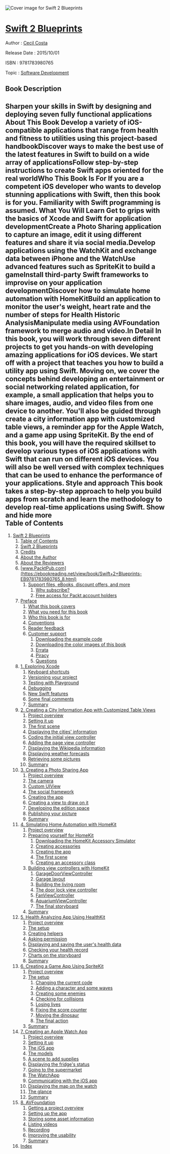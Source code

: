 ![Cover image for Swift 2 Blueprints](https://imgdetail.ebookreading.net/cover/cover/software_development/EB9781783980765.jpg)

[Swift 2 Blueprints](https://ebookreading.net/view/book/Swift+2+Blueprints-EB9781783980765_1.html "Swift 2 Blueprints")
====================================================================================================================

Author : [Cecil Costa](https://ebookreading.net/search/author/Cecil+Costa)

Release Date : 2015/10/01

ISBN : 9781783980765

Topic : [Software Development](https://ebookreading.net/search/category/software-development)

Book Description
-----------------

 Sharpen your skills in Swift by designing and deploying seven fully functional applications
About This Book
Develop a variety of iOS-compatible applications that range from health and fitness to utilities using this project-based handbookDiscover ways to make the best use of the latest features in Swift to build on a wide array of applicationsFollow step-by-step instructions to create Swift apps oriented for the real worldWho This Book Is For
If you are a competent iOS developer who wants to develop stunning applications with Swift, then this book is for you. Familiarity with Swift programming is assumed.
What You Will Learn
Get to grips with the basics of Xcode and Swift for application developmentCreate a Photo Sharing application to capture an image, edit it using different features and share it via social media.Develop applications using the WatchKit and exchange data between iPhone and the WatchUse advanced features such as SpriteKit to build a gameInstall third-party Swift frameworks to improvise on your application developmentDiscover how to simulate home automation with HomeKitBuild an application to monitor the user's weight, heart rate and the number of steps for Health Historic AnalysisManipulate media using AVFoundation framework to merge audio and video.In Detail
In this book, you will work through seven different projects to get you hands-on with developing amazing applications for iOS devices.
We start off with a project that teaches you how to build a utility app using Swift. Moving on, we cover the concepts behind developing an entertainment or social networking related application, for example, a small application that helps you to share images, audio, and video files from one device to another. You'll also be guided through create a city information app with customized table views, a reminder app for the Apple Watch, and a game app using SpriteKit.
By the end of this book, you will have the required skillset to develop various types of iOS applications with Swift that can run on different iOS devices. You will also be well versed with complex techniques that can be used to enhance the performance of your applications.
Style and approach
This book takes a step-by-step approach to help you build apps from scratch and learn the methodology to develop real-time applications using Swift.
        Show and hide more                
Table of Contents
-----------------

1. [Swift 2 Blueprints](https://ebookreading.net/view/book/Swift+2+Blueprints-EB9781783980765_3.html)
    1. [Table of Contents](https://ebookreading.net/view/book/Swift+2+Blueprints-EB9781783980765_2.html)
    1. [Swift 2 Blueprints](https://ebookreading.net/view/book/Swift+2+Blueprints-EB9781783980765_4.html)
    1. [Credits](https://ebookreading.net/view/book/Swift+2+Blueprints-EB9781783980765_5.html)
    1. [About the Author](https://ebookreading.net/view/book/Swift+2+Blueprints-EB9781783980765_6.html)
    1. [About the Reviewers](https://ebookreading.net/view/book/Swift+2+Blueprints-EB9781783980765_7.html)
    1. [www.PacktPub.com](https://ebookreading.net/view/book/Swift+2+Blueprints-EB9781783980765_8.html)
        1. [Support files, eBooks, discount offers, and more](https://ebookreading.net/view/book/Swift+2+Blueprints-EB9781783980765_8.html#ch00lvl1sec01)
            1. [Why subscribe?](https://ebookreading.net/view/book/Swift+2+Blueprints-EB9781783980765_8.html#ch00lvl2sec01)
            1. [Free access for Packt account holders](https://ebookreading.net/view/book/Swift+2+Blueprints-EB9781783980765_8.html#ch00lvl2sec02)
    1. [Preface](https://ebookreading.net/view/book/Swift+2+Blueprints-EB9781783980765_9.html)
        1. [What this book covers](https://ebookreading.net/view/book/Swift+2+Blueprints-EB9781783980765_9.html#ch00lvl1sec02)
        1. [What you need for this book](https://ebookreading.net/view/book/Swift+2+Blueprints-EB9781783980765_10.html)
        1. [Who this book is for](https://ebookreading.net/view/book/Swift+2+Blueprints-EB9781783980765_11.html)
        1. [Conventions](https://ebookreading.net/view/book/Swift+2+Blueprints-EB9781783980765_12.html)
        1. [Reader feedback](https://ebookreading.net/view/book/Swift+2+Blueprints-EB9781783980765_13.html)
        1. [Customer support](https://ebookreading.net/view/book/Swift+2+Blueprints-EB9781783980765_14.html)
            1. [Downloading the example code](https://ebookreading.net/view/book/Swift+2+Blueprints-EB9781783980765_14.html#ch00lvl2sec03)
            1. [Downloading the color images of this book](https://ebookreading.net/view/book/Swift+2+Blueprints-EB9781783980765_14.html#ch00lvl2sec04)
            1. [Errata](https://ebookreading.net/view/book/Swift+2+Blueprints-EB9781783980765_14.html#ch00lvl2sec05)
            1. [Piracy](https://ebookreading.net/view/book/Swift+2+Blueprints-EB9781783980765_14.html#ch00lvl2sec06)
            1. [Questions](https://ebookreading.net/view/book/Swift+2+Blueprints-EB9781783980765_14.html#ch00lvl2sec07)
    1. [1. Exploring Xcode](https://ebookreading.net/view/book/Swift+2+Blueprints-EB9781783980765_15.html)
        1. [Keyboard shortcuts](https://ebookreading.net/view/book/Swift+2+Blueprints-EB9781783980765_15.html#ch01lvl1sec08)
        1. [Versioning your project](https://ebookreading.net/view/book/Swift+2+Blueprints-EB9781783980765_16.html)
        1. [Testing with Playground](https://ebookreading.net/view/book/Swift+2+Blueprints-EB9781783980765_17.html)
        1. [Debugging](https://ebookreading.net/view/book/Swift+2+Blueprints-EB9781783980765_18.html)
        1. [New Swift features](https://ebookreading.net/view/book/Swift+2+Blueprints-EB9781783980765_19.html)
        1. [Some final comments](https://ebookreading.net/view/book/Swift+2+Blueprints-EB9781783980765_20.html)
        1. [Summary](https://ebookreading.net/view/book/Swift+2+Blueprints-EB9781783980765_21.html)
    1. [2. Creating a City Information App with Customized Table Views](https://ebookreading.net/view/book/Swift+2+Blueprints-EB9781783980765_22.html)
        1. [Project overview](https://ebookreading.net/view/book/Swift+2+Blueprints-EB9781783980765_22.html#ch02lvl1sec15)
        1. [Setting it up](https://ebookreading.net/view/book/Swift+2+Blueprints-EB9781783980765_23.html)
        1. [The first scene](https://ebookreading.net/view/book/Swift+2+Blueprints-EB9781783980765_24.html)
        1. [Displaying the cities&#39; information](https://ebookreading.net/view/book/Swift+2+Blueprints-EB9781783980765_25.html)
        1. [Coding the initial view controller](https://ebookreading.net/view/book/Swift+2+Blueprints-EB9781783980765_26.html)
        1. [Adding the page view controller](https://ebookreading.net/view/book/Swift+2+Blueprints-EB9781783980765_27.html)
        1. [Displaying the Wikipedia information](https://ebookreading.net/view/book/Swift+2+Blueprints-EB9781783980765_28.html)
        1. [Displaying weather forecasts](https://ebookreading.net/view/book/Swift+2+Blueprints-EB9781783980765_29.html)
        1. [Retrieving some pictures](https://ebookreading.net/view/book/Swift+2+Blueprints-EB9781783980765_30.html)
        1. [Summary](https://ebookreading.net/view/book/Swift+2+Blueprints-EB9781783980765_31.html)
    1. [3. Creating a Photo Sharing App](https://ebookreading.net/view/book/Swift+2+Blueprints-EB9781783980765_32.html)
        1. [Project overview](https://ebookreading.net/view/book/Swift+2+Blueprints-EB9781783980765_32.html#ch03lvl1sec25)
        1. [The camera](https://ebookreading.net/view/book/Swift+2+Blueprints-EB9781783980765_33.html)
        1. [Custom UIView](https://ebookreading.net/view/book/Swift+2+Blueprints-EB9781783980765_34.html)
        1. [The social framework](https://ebookreading.net/view/book/Swift+2+Blueprints-EB9781783980765_35.html)
        1. [Creating the app](https://ebookreading.net/view/book/Swift+2+Blueprints-EB9781783980765_36.html)
        1. [Creating a view to draw on it](https://ebookreading.net/view/book/Swift+2+Blueprints-EB9781783980765_37.html)
        1. [Developing the edition space](https://ebookreading.net/view/book/Swift+2+Blueprints-EB9781783980765_38.html)
        1. [Publishing your picture](https://ebookreading.net/view/book/Swift+2+Blueprints-EB9781783980765_39.html)
        1. [Summary](https://ebookreading.net/view/book/Swift+2+Blueprints-EB9781783980765_40.html)
    1. [4. Simulating Home Automation with HomeKit](https://ebookreading.net/view/book/Swift+2+Blueprints-EB9781783980765_41.html)
        1. [Project overview](https://ebookreading.net/view/book/Swift+2+Blueprints-EB9781783980765_41.html#ch04lvl1sec34)
        1. [Preparing yourself for HomeKit](https://ebookreading.net/view/book/Swift+2+Blueprints-EB9781783980765_42.html)
            1. [Downloading the HomeKit Accessory Simulator](https://ebookreading.net/view/book/Swift+2+Blueprints-EB9781783980765_42.html#ch04lvl2sec08)
            1. [Creating accessories](https://ebookreading.net/view/book/Swift+2+Blueprints-EB9781783980765_42.html#ch04lvl2sec09)
            1. [Creating the app](https://ebookreading.net/view/book/Swift+2+Blueprints-EB9781783980765_42.html#ch04lvl2sec10)
            1. [The first scene](https://ebookreading.net/view/book/Swift+2+Blueprints-EB9781783980765_42.html#ch04lvl2sec11)
            1. [Creating an accessory class](https://ebookreading.net/view/book/Swift+2+Blueprints-EB9781783980765_42.html#ch04lvl2sec12)
        1. [Building view controllers with HomeKit](https://ebookreading.net/view/book/Swift+2+Blueprints-EB9781783980765_43.html)
            1. [GarageDoorViewController](https://ebookreading.net/view/book/Swift+2+Blueprints-EB9781783980765_43.html#ch04lvl2sec13)
            1. [Garage layout](https://ebookreading.net/view/book/Swift+2+Blueprints-EB9781783980765_43.html#ch04lvl2sec14)
            1. [Building the living room](https://ebookreading.net/view/book/Swift+2+Blueprints-EB9781783980765_43.html#ch04lvl2sec15)
            1. [The door lock view controller](https://ebookreading.net/view/book/Swift+2+Blueprints-EB9781783980765_43.html#ch04lvl2sec16)
            1. [FanViewController](https://ebookreading.net/view/book/Swift+2+Blueprints-EB9781783980765_43.html#ch04lvl2sec17)
            1. [AquariumViewController](https://ebookreading.net/view/book/Swift+2+Blueprints-EB9781783980765_43.html#ch04lvl2sec18)
            1. [The final storyboard](https://ebookreading.net/view/book/Swift+2+Blueprints-EB9781783980765_43.html#ch04lvl2sec19)
        1. [Summary](https://ebookreading.net/view/book/Swift+2+Blueprints-EB9781783980765_44.html)
    1. [5. Health Analyzing App Using HealthKit](https://ebookreading.net/view/book/Swift+2+Blueprints-EB9781783980765_45.html)
        1. [Project overview](https://ebookreading.net/view/book/Swift+2+Blueprints-EB9781783980765_45.html#ch05lvl1sec38)
        1. [The setup](https://ebookreading.net/view/book/Swift+2+Blueprints-EB9781783980765_46.html)
        1. [Creating helpers](https://ebookreading.net/view/book/Swift+2+Blueprints-EB9781783980765_47.html)
        1. [Asking permission](https://ebookreading.net/view/book/Swift+2+Blueprints-EB9781783980765_48.html)
        1. [Displaying and saving the user&#39;s health data](https://ebookreading.net/view/book/Swift+2+Blueprints-EB9781783980765_49.html)
        1. [Checking your health record](https://ebookreading.net/view/book/Swift+2+Blueprints-EB9781783980765_50.html)
        1. [Charts on the storyboard](https://ebookreading.net/view/book/Swift+2+Blueprints-EB9781783980765_51.html)
        1. [Summary](https://ebookreading.net/view/book/Swift+2+Blueprints-EB9781783980765_52.html)
    1. [6. Creating a Game App Using SpriteKit](https://ebookreading.net/view/book/Swift+2+Blueprints-EB9781783980765_53.html)
        1. [Project overview](https://ebookreading.net/view/book/Swift+2+Blueprints-EB9781783980765_53.html#ch06lvl1sec46)
        1. [The setup](https://ebookreading.net/view/book/Swift+2+Blueprints-EB9781783980765_54.html)
            1. [Changing the current code](https://ebookreading.net/view/book/Swift+2+Blueprints-EB9781783980765_54.html#ch06lvl2sec20)
            1. [Adding a character and some waves](https://ebookreading.net/view/book/Swift+2+Blueprints-EB9781783980765_54.html#ch06lvl2sec21)
            1. [Creating some enemies](https://ebookreading.net/view/book/Swift+2+Blueprints-EB9781783980765_54.html#ch06lvl2sec22)
            1. [Checking for collisions](https://ebookreading.net/view/book/Swift+2+Blueprints-EB9781783980765_54.html#ch06lvl2sec23)
            1. [Losing lives](https://ebookreading.net/view/book/Swift+2+Blueprints-EB9781783980765_54.html#ch06lvl2sec24)
            1. [Fixing the score counter](https://ebookreading.net/view/book/Swift+2+Blueprints-EB9781783980765_54.html#ch06lvl2sec25)
            1. [Moving the dinosaur](https://ebookreading.net/view/book/Swift+2+Blueprints-EB9781783980765_54.html#ch06lvl2sec26)
            1. [The final action](https://ebookreading.net/view/book/Swift+2+Blueprints-EB9781783980765_54.html#ch06lvl2sec27)
        1. [Summary](https://ebookreading.net/view/book/Swift+2+Blueprints-EB9781783980765_55.html)
    1. [7. Creating an Apple Watch App](https://ebookreading.net/view/book/Swift+2+Blueprints-EB9781783980765_56.html)
        1. [Project overview](https://ebookreading.net/view/book/Swift+2+Blueprints-EB9781783980765_56.html#ch07lvl1sec49)
        1. [Setting it up](https://ebookreading.net/view/book/Swift+2+Blueprints-EB9781783980765_57.html)
        1. [The iOS app](https://ebookreading.net/view/book/Swift+2+Blueprints-EB9781783980765_58.html)
        1. [The models](https://ebookreading.net/view/book/Swift+2+Blueprints-EB9781783980765_59.html)
        1. [A scene to add supplies](https://ebookreading.net/view/book/Swift+2+Blueprints-EB9781783980765_60.html)
        1. [Displaying the fridge&#39;s status](https://ebookreading.net/view/book/Swift+2+Blueprints-EB9781783980765_61.html)
        1. [Going to the supermarket](https://ebookreading.net/view/book/Swift+2+Blueprints-EB9781783980765_62.html)
        1. [The WatchApp](https://ebookreading.net/view/book/Swift+2+Blueprints-EB9781783980765_63.html)
        1. [Communicating with the iOS app](https://ebookreading.net/view/book/Swift+2+Blueprints-EB9781783980765_64.html)
        1. [Displaying the map on the watch](https://ebookreading.net/view/book/Swift+2+Blueprints-EB9781783980765_65.html)
        1. [The glance](https://ebookreading.net/view/book/Swift+2+Blueprints-EB9781783980765_66.html)
        1. [Summary](https://ebookreading.net/view/book/Swift+2+Blueprints-EB9781783980765_67.html)
    1. [8. AVFoundation](https://ebookreading.net/view/book/Swift+2+Blueprints-EB9781783980765_68.html)
        1. [Getting a project overview](https://ebookreading.net/view/book/Swift+2+Blueprints-EB9781783980765_68.html#ch08lvl1sec61)
        1. [Setting up the app](https://ebookreading.net/view/book/Swift+2+Blueprints-EB9781783980765_69.html)
        1. [Storing some asset information](https://ebookreading.net/view/book/Swift+2+Blueprints-EB9781783980765_70.html)
        1. [Listing videos](https://ebookreading.net/view/book/Swift+2+Blueprints-EB9781783980765_71.html)
        1. [Recording](https://ebookreading.net/view/book/Swift+2+Blueprints-EB9781783980765_72.html)
        1. [Improving the usability](https://ebookreading.net/view/book/Swift+2+Blueprints-EB9781783980765_73.html)
        1. [Summary](https://ebookreading.net/view/book/Swift+2+Blueprints-EB9781783980765_74.html)
    1. [Index](https://ebookreading.net/view/book/Swift+2+Blueprints-EB9781783980765_75.html)
